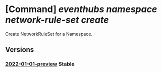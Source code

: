 # [Command] _eventhubs namespace network-rule-set create_

Create NetworkRuleSet for a Namespace.

## Versions

### [2022-01-01-preview](/Resources/mgmt-plane/L3N1YnNjcmlwdGlvbnMve30vcmVzb3VyY2Vncm91cHMve30vcHJvdmlkZXJzL21pY3Jvc29mdC5ldmVudGh1Yi9uYW1lc3BhY2VzL3t9L25ldHdvcmtydWxlc2V0cy9kZWZhdWx0/2022-01-01-preview.xml) **Stable**

<!-- mgmt-plane /subscriptions/{}/resourcegroups/{}/providers/microsoft.eventhub/namespaces/{}/networkrulesets/default 2022-01-01-preview -->
